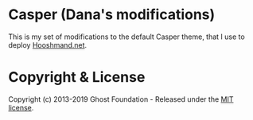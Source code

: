 # Casper (Dana's modifications)

This is my set of modifications to the default Casper theme, that I use to deploy [Hooshmand.net](https://hooshmand.net).


# Copyright & License

Copyright (c) 2013-2019 Ghost Foundation - Released under the [MIT license](LICENSE).
